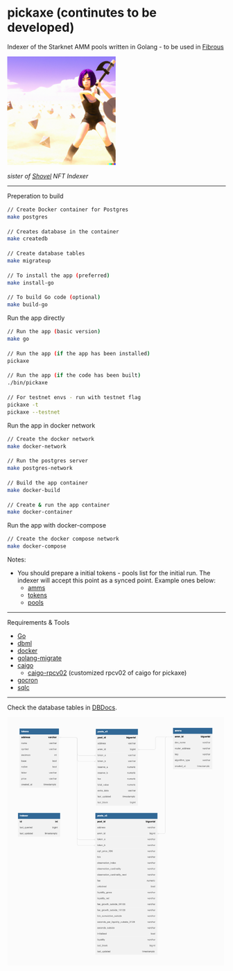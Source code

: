 # pickaxe (continutes to be developed)

Indexer of the Starknet AMM pools written in Golang - to be used in [Fibrous](https://fibrous.finance)

<img src="./pickaxe.png" alt="pickaxe girl" width="250px">

*sister of [Shovel](https://github.com/tahos81/shovel) NFT Indexer*

<hr/>

Preperation to build

``` bash
// Create Docker container for Postgres
make postgres

// Creates database in the container
make createdb

// Create database tables
make migrateup

// To install the app (preferred)
make install-go

// To build Go code (optional)
make build-go
```

Run the app directly

``` bash
// Run the app (basic version)
make go

// Run the app (if the app has been installed)
pickaxe

// Run the app (if the code has been built)
./bin/pickaxe

// For testnet envs - run with testnet flag
pickaxe -t
pickaxe --testnet
```

Run the app in docker network

``` bash
// Create the docker network
make docker-network

// Run the postgres server
make postgres-network

// Build the app container
make docker-build

// Create & run the app container
make docker-container
```

Run the app with docker-compose


``` bash
// Create the docker compose network
make docker-compose
```

Notes:
* You should prepare a initial tokens - pools list for the initial run. The indexer will accept this point as a synced point. Example ones below:
  * [amms](./db/init/amms.json)
  * [tokens](./db/init/tokens.json)
  * [pools](./db/init/pools.json)

<hr/>

Requirements & Tools
* [Go](https://go.dev/)
* [dbml](https://dbml-lang.org)
* [docker](https://docker.com/)
* [golang-migrate](https://github.com/golang-migrate/migrate)
* [caigo](https://github.com/dontpanicdao/caigo)
  * [caigo-rpcv02](https://github.com/ulerdogan/caigo-rpcv02) (customized rpcv02 of caigo for pickaxe)
* [gocron](https://github.com/go-co-op/gocron)
* [sqlc](https://sqlc.dev/)

<hr/>

Check the database tables in [DBDocs](https://dbdocs.io/ulerdogan/Pickaxe).

<img src="./db_tables.png" alt="database tables" width="500">